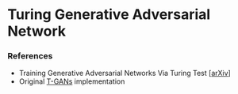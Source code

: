 # Turing Generative Adversarial Network

### References
- Training Generative Adversarial Networks Via Turing Test [[arXiv](https://arxiv.org/abs/1810.10948)]
- Original [T-GANs](https://github.com/bojone/T-GANs) implementation
